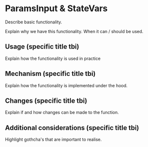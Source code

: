 # ParamsInput & StateVars

Describe basic functionality.&#x20;

Explain why we have this functionality. When it can / should be used.  &#x20;

## Usage (specific title tbi)

Explain how the functionality is used in practice&#x20;

## Mechanism (specific title tbi)

Explain how the functionality is implemented under the hood.&#x20;

## Changes  (specific title tbi)&#x20;

Explain if and how changes can be made to the function.&#x20;

## Additional considerations (specific title tbi)&#x20;

Highlight gothcha's that are important to realise.&#x20;
